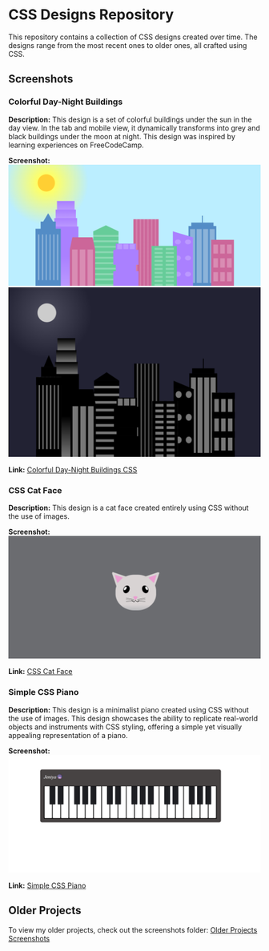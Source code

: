 # CSS Designs Repository

This repository contains a collection of CSS designs created over time. The designs range from the most recent ones to older ones, all crafted using CSS.

## Screenshots

### Colorful Day-Night Buildings

**Description:**
This design is a set of colorful buildings under the sun in the day view. In the tab and mobile view, it dynamically transforms into grey and black buildings under the moon at night. This design was inspired by learning experiences on FreeCodeCamp.

**Screenshot:**
![Colorful Day-Night Buildings](screenshots/buildingday.png)
![Colorful Day-Night Buildings](screenshots/buidingnight.png)

**Link:**
[Colorful Day-Night Buildings CSS](https://github.com/Jeniya14/css-design/blob/main/building.html)

### CSS Cat Face

**Description:**
This design is a cat face created entirely using CSS without the use of images.

**Screenshot:**
![CSS Cat Face](screenshots/catface.png)

**Link:**
[CSS Cat Face](https://github.com/Jeniya14/css-design/blob/main/meow.html)

### Simple CSS Piano

**Description:**
This design is a minimalist piano created using CSS without the use of images. This design showcases the ability to replicate real-world objects and instruments with CSS styling, offering a simple yet visually appealing representation of a piano.

**Screenshot:**
![Simple CSS Piano](screenshots/piano.png)

**Link:**
[Simple CSS Piano](https://github.com/Jeniya14/css-design/blob/main/piano.html)


## Older Projects

To view my older projects, check out the screenshots folder: [Older Projects Screenshots](screenshots)

